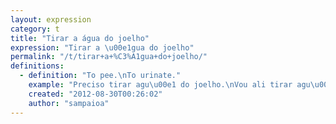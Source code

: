 ```yaml
---
layout: expression
category: t
title: "Tirar a água do joelho"
expression: "Tirar a \u00e1gua do joelho"
permalink: "/t/tirar+a+%C3%A1gua+do+joelho/"
definitions:
  - definition: "To pee.\nTo urinate."
    example: "Preciso tirar agu\u00e1 do joelho.\nVou ali tirar agu\u00e1 do joelho e j\u00e1 volto."
    created: "2012-08-30T00:26:02"
    author: "sampaioa"
---
```

